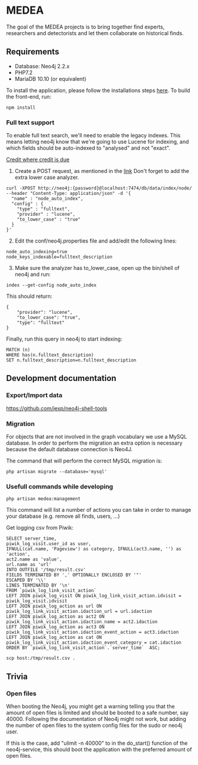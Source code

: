 # MEDEA
The goal of the MEDEA projects is to bring together find experts, researchers and detectorists and let them collaborate on historical finds.

## Requirements

* Database: Neo4j 2.2.x
* PHP7.2
* MariaDB 10.10 (or equivalent)

To install the application, please follow the installations steps [here](https://laravel.com/docs/6.x).
To build the front-end, run:

```
npm install
```

### Full text support

To enable full text search, we'll need to enable the legacy indexes. This means letting neo4j know that we're going to use Lucene for indexing, and which fields should be auto-indexed to "analysed" and not "exact".

[Credit where credit is due](http://jexp.de/blog/2014/03/full-text-indexing-fts-in-neo4j-2-0/)

1. Create a POST request, as mentioned in the [link](http://jexp.de/blog/2014/03/full-text-indexing-fts-in-neo4j-2-0/) Don't forget to add the extra lower case analyzer.
```
curl -XPOST http://neo4j:{password}@localhost:7474/db/data/index/node/ --header "Content-Type: application/json" -d '{
  "name" : "node_auto_index",
  "config" : {
    "type" : "fulltext",
    "provider" : "lucene",
    "to_lower_case" : "true"
  }
}'
```
2. Edit the conf/neo4j.properties file and add/edit the following lines:
```
node_auto_indexing=true
node_keys_indexable=fulltext_description
```

3. Make sure the analyzer has to_lower_case, open up the bin/shell of neo4j and run:

```
index --get-config node_auto_index
```

This should return:

```
{
    "provider": "lucene",
    "to_lower_case": "true",
    "type": "fulltext"
}
```

Finally, run this query in neo4j to start indexing:

    MATCH (n)
    WHERE has(n.fulltext_description)
    SET n.fulltext_description=n.fulltext_description

## Development documentation

### Export/Import data

https://github.com/jexp/neo4j-shell-tools

### Migration

For objects that are not involved in the graph vocabulary we use a MySQL database.
In order to perform the migration an extra option is necessary because the default database connection is Neo4J.

The command that will perform the correct MySQL migration is:

    php artisan migrate --database='mysql'

### Usefull commands while developing

    php artisan medea:management

This command will list a number of actions you can take in order to manage your database (e.g. remove all finds, users, ...)


Get logging csv from Piwik:
```
SELECT server_time,
piwik_log_visit.user_id as user,
IFNULL(cat.name, 'Pageview') as category, IFNULL(act3.name, '') as 'action',
act2.name as 'value',
url.name as 'url'
INTO OUTFILE '/tmp/result.csv'
FIELDS TERMINATED BY ',' OPTIONALLY ENCLOSED BY '"'
ESCAPED BY '\\'
LINES TERMINATED BY '\n'
FROM `piwik_log_link_visit_action`
LEFT JOIN piwik_log_visit ON piwik_log_link_visit_action.idvisit = piwik_log_visit.idvisit
LEFT JOIN piwik_log_action as url ON piwik_log_link_visit_action.idaction_url = url.idaction
LEFT JOIN piwik_log_action as act2 ON piwik_log_link_visit_action.idaction_name = act2.idaction
LEFT JOIN piwik_log_action as act3 ON piwik_log_link_visit_action.idaction_event_action = act3.idaction
LEFT JOIN piwik_log_action as cat ON piwik_log_link_visit_action.idaction_event_category = cat.idaction
ORDER BY `piwik_log_link_visit_action`.`server_time`  ASC;
```

    scp host:/tmp/result.csv .

## Trivia

### Open files
When booting the Neo4j, you might get a warning telling you that the amount of open files is limited and should be booted to a safe number, say 40000.
Following the documentation of Neo4j might not work, but adding the number of open files to the system config files for the sudo or neo4j user.

If this is the case, add "ulimit -n 40000" to in the do_start() function of the neo4j-service, this should boot the application with the preferred amount of open files.

